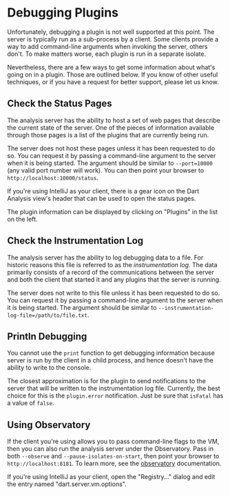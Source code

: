 # Debugging Plugins

Unfortunately, debugging a plugin is not well supported at this point. The
server is typically run as a sub-process by a client. Some clients provide a way
to add command-line arguments when invoking the server, others don't. To make
matters worse, each plugin is run in a separate isolate.

Nevertheless, there are a few ways to get some information about what's going on
in a plugin. Those are outlined below. If you know of other useful techniques,
or if you have a request for better support, please let us know.

## Check the Status Pages

The analysis server has the ability to host a set of web pages that describe the
current state of the server. One of the pieces of information available through
those pages is a list of the plugins that are currently being run.

The server does not host these pages unless it has been requested to do so. You
can request it by passing a command-line argument to the server when it is being
started. The argument should be similar to `--port=10000` (any valid port number
will work). You can then point your browser to `http://localhost:10000/status`.

If you're using IntelliJ as your client, there is a gear icon on the Dart
Analysis view's header that can be used to open the status pages.

The plugin information can be displayed by clicking on "Plugins" in the list on
the left.

## Check the Instrumentation Log

The analysis server has the ability to log debugging data to a file. For
historic reasons this file is referred to as the _instrumentation log_. The data
primarily consists of a record of the communications between the server and both
the client that started it and any plugins that the server is running.

The server does not write to this file unless it has been requested to do so.
You can request it by passing a command-line argument to the server when it is
being started. The argument should be similar to
`--instrumentation-log-file=/path/to/file.txt`.

## Println Debugging

You cannot use the `print` function to get debugging information because server
is run by the client in a child process, and hence doesn't have the ability to
write to the console.

The closest approximation is for the plugin to send notifications to the server
that will be written to the instrumentation log file. Currently, the best choice
for this is the `plugin.error` notification. Just be sure that `isFatal` has a
value of `false`.

## Using Observatory

If the client you're using allows you to pass command-line flags to the VM, then
you can also run the analysis server under the Observatory. Pass in both
`--observe` and `--pause-isolates-on-start`, then point your browser to
`http://localhost:8181`. To learn more, see the
[observatory][observatory] documentation.

If you're using IntelliJ as your client, open the "Registry..." dialog and edit
the entry named "dart.server.vm.options".

[observatory]: https://dart-lang.github.io/observatory/